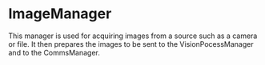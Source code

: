 ImageManager
============

This manager is used for acquiring images from a source such as a camera or file. It then prepares the images to be sent to the VisionPocessManager and to the CommsManager.